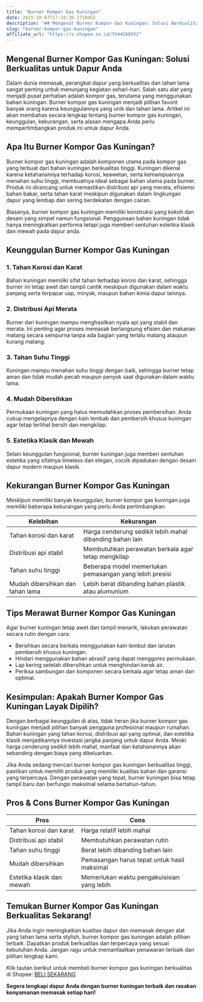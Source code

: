 ```yaml
---
title: "Burner Kompor Gas Kuningan"
date: 2025-10-07T17:10:39.171945Z
description: "## Mengenal Burner Kompor Gas Kuningan: Solusi Berkualitas untuk Dapur Anda..."
slug: "burner-kompor-gas-kuningan"
affiliate_url: "https://s.shopee.co.id/7V44C68VX2"
---
```

## Mengenal Burner Kompor Gas Kuningan: Solusi Berkualitas untuk Dapur Anda

Dalam dunia memasak, perangkat dapur yang berkualitas dan tahan lama sangat penting untuk menunjang kegiatan sehari-hari. Salah satu alat yang menjadi pusat perhatian adalah kompor gas, terutama yang menggunakan bahan kuningan. Burner kompor gas kuningan menjadi pilihan favorit banyak orang karena keunggulannya yang unik dan tahan lama. Artikel ini akan membahas secara lengkap tentang burner kompor gas kuningan, keunggulan, kekurangan, serta alasan mengapa Anda perlu mempertimbangkan produk ini untuk dapur Anda.

## Apa Itu Burner Kompor Gas Kuningan?

Burner kompor gas kuningan adalah komponen utama pada kompor gas yang terbuat dari bahan kuningan berkualitas tinggi. Kuningan dikenal karena ketahanannya terhadap korosi, keawetan, serta kemampuannya menahan suhu tinggi, membuatnya ideal sebagai bahan utama pada burner. Produk ini dirancang untuk memastikan distribusi api yang merata, efisiensi bahan bakar, serta tahan karat meskipun digunakan dalam lingkungan dapur yang lembap dan sering berdekatan dengan cairan.

Biasanya, burner kompor gas kuningan memiliki konstruksi yang kokoh dan desain yang simpel namun fungsional. Penggunaan bahan kuningan tidak hanya meningkatkan performa tetapi juga memberi sentuhan estetika klasik dan mewah pada dapur anda.

## Keunggulan Burner Kompor Gas Kuningan

### 1. Tahan Korosi dan Karat

Bahan kuningan memiliki sifat tahan terhadap korosi dan karat, sehingga burner ini tetap awet dan tampil cantik meskipun digunakan dalam waktu panjang serta terpapar uap, minyak, maupun bahan kimia dapur lainnya.

### 2. Distribusi Api Merata

Burner dari kuningan mampu menghasilkan nyala api yang stabil dan merata. Ini penting agar proses memasak berlangsung efisien dan makanan matang secara sempurna tanpa ada bagian yang terlalu matang ataupun kurang matang.

### 3. Tahan Suhu Tinggi

Kuningan mampu menahan suhu tinggi dengan baik, sehingga burner tetap aman dan tidak mudah pecah maupun penyok saat digunakan dalam waktu lama.

### 4. Mudah Dibersihkan

Permukaan kuningan yang halus memudahkan proses pembersihan. Anda cukup mengelapnya dengan kain lembab dan pembersih khusus kuningan agar tetap terlihat bersih dan mengkilap.

### 5. Estetika Klasik dan Mewah

Selain keunggulan fungsional, burner kuningan juga memberi sentuhan estetika yang sifatnya timeless dan elegan, cocok dipadukan dengan desain dapur modern maupun klasik.

## Kekurangan Burner Kompor Gas Kuningan

Meskipun memiliki banyak keunggulan, burner kompor gas kuningan juga memiliki beberapa kekurangan yang perlu Anda pertimbangkan:

| Kelebihan | Kekurangan |
|-------------|--------------|
| Tahan korosi dan karat | Harga cenderung sedikit lebih mahal dibanding bahan lain |
| Distribusi api stabil | Membutuhkan perawatan berkala agar tetap mengkilap |
| Tahan suhu tinggi | Beberapa model memerlukan pemasangan yang lebih presisi |
| Mudah dibersihkan dan tahan lama | Lebih berat dibanding bahan plastik atau alumunium |

## Tips Merawat Burner Kompor Gas Kuningan

Agar burner kuningan tetap awet dan tampil menarik, lakukan perawatan secara rutin dengan cara:

- Bersihkan secara berkala menggunakan kain lembut dan larutan pembersih khusus kuningan.
- Hindari menggunakan bahan abrasif yang dapat menggores permukaan.
- Lap kering setelah dibersihkan untuk menghindari kerak air.
- Periksa sambungan dan komponen secara berkala agar tetap aman dan optimal.

## Kesimpulan: Apakah Burner Kompor Gas Kuningan Layak Dipilih?

Dengan berbagai keunggulan di atas, tidak heran jika burner kompor gas kuningan menjadi pilihan banyak pengguna profesional maupun rumahan. Bahan kuningan yang tahan korosi, distribusi api yang optimal, dan estetika klasik menjadikannya investasi jangka panjang untuk dapur Anda. Meski harga cenderung sedikit lebih mahal, manfaat dan ketahanannya akan sebanding dengan biaya yang dikeluarkan.

Jika Anda sedang mencari burner kompor gas kuningan berkualitas tinggi, pastikan untuk memilih produk yang memiliki kualitas bahan dan garansi yang terpercaya. Dengan perawatan yang tepat, burner kuningan bisa tetap tampil baru dan berfungsi maksimal selama bertahun-tahun.

## Pros & Cons Burner Kompor Gas Kuningan

| **Pros** | **Cons** |
|------------------------------|------------------------------|
| Tahan korosi dan karat | Harga relatif lebih mahal |
| Distribusi api stabil | Membutuhkan perawatan rutin |
| Tahan suhu tinggi | Berat lebih dibanding bahan lain |
| Mudah dibersihkan | Pemasangan harus tepat untuk hasil maksimal |
| Estetika klasik dan mewah | Memerlukan waktu pengakuisisian yang lebih |

## Temukan Burner Kompor Gas Kuningan Berkualitas Sekarang!

Jika Anda ingin meningkatkan kualitas dapur dan memasak dengan alat yang tahan lama serta stylish, burner kompor gas kuningan adalah pilihan terbaik. Dapatkan produk berkualitas dan terpercaya yang sesuai kebutuhan Anda. Jangan ragu untuk memanfaatkan penawaran terbaik dan pilihan lengkap kami.

Klik tautan berikut untuk membeli burner kompor gas kuningan berkualitas di Shopee: [BELI SEKARANG](https://s.shopee.co.id/7V44C68VX2)

**Segera lengkapi dapur Anda dengan burner kuningan terbaik dan rasakan kenyamanan memasak setiap hari!**